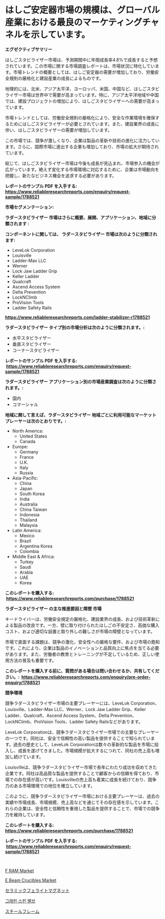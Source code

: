<p><h1>はしご安定器市場の規模は、グローバル産業における最良のマーケティングチャネルを示しています。</h1></p><p><strong>エグゼクティブサマリー</strong></p>
<p><p>はしごスタビライザー市場は、予測期間中に年間成長率4.8%で成長すると予想されています。この市場に関する市場調査レポートは、市場状況に特化しています。市場トレンドの概要としては、はしご安定器の需要が増加しており、労働安全規則の厳格化と建設産業の成長によるものです。</p><p>地理的には、北米、アジア太平洋、ヨーロッパ、米国、中国など、はしごスタビライザー市場は世界中で需要が高まっています。特に、アジア太平洋地域や中国では、建設プロジェクトの増加により、はしごスタビライザーへの需要が高まっています。</p><p>市場トレンドとしては、労働安全規則の厳格化により、安全な作業環境を確保するためにはしごスタビライザーが必要とされています。また、建設業界の成長に伴い、はしごスタビライザーの需要が増加しています。</p><p>この市場では、競争が激しくなり、企業は製品の革新や技術の進化に注力しています。さらに、国際市場に進出する企業も増加しており、市場の拡大が期待されています。</p><p>総じて、はしごスタビライザー市場は今後も成長が見込まれ、市場参入の機会が広がっています。絶えず変化する市場環境に対応するために、企業は市場動向を把握し、新たなビジネス機会を追求する必要があります。</p></p>
<p><strong>レポートのサンプル PDF を入手する: <a href="https://www.reliableresearchreports.com/enquiry/request-sample/1788521">https://www.reliableresearchreports.com/enquiry/request-sample/1788521</a></strong></p>
<p><strong>市場セグメンテーション:</strong></p>
<p><strong> ラダースタビライザー 市場はさらに概要、展開、アプリケーション、地域に分類されます :</strong></p>
<p><strong>コンポーネントに関しては、 ラダースタビライザー 市場は次のように分類されます: &nbsp;</strong></p>
<p><ul><li>LeveLok Corporation</li><li>Louisville</li><li>Ladder-Max LLC</li><li>Werner</li><li>Lock Jaw Ladder Grip</li><li>Keller Ladder</li><li>Qualcraft</li><li>Ascend Access System</li><li>Delta Prevention</li><li>LockNClimb</li><li>ProVision Tools</li><li>Ladder Safety Rails</li></ul></p>
<p><strong><a href="https://www.reliableresearchreports.com/ladder-stabilizer-r1788521">https://www.reliableresearchreports.com/ladder-stabilizer-r1788521</a></strong></p>
<p><strong> ラダースタビライザー タイプ別の市場分析は次のように分類されます。:</strong></p>
<p><ul><li>水平スタビライザー</li><li>垂直スタビライザー</li><li>コーナースタビライザー</li></ul></p>
<p><strong>レポートのサンプル PDF を入手する: &nbsp;<a href="https://www.reliableresearchreports.com/enquiry/request-sample/1788521">https://www.reliableresearchreports.com/enquiry/request-sample/1788521</a></strong></p>
<p><strong> ラダースタビライザー アプリケーション別の市場産業調査は次のように分類されます。:</strong></p>
<p><ul><li>国内</li><li>コマーシャル</li></ul></p>
<p><strong>地域に関して言えば、ラダースタビライザー 地域ごとに利用可能なマーケットプレーヤーは次のとおりです。:</strong></p>
<p><ul>
    <li>
        North America:
        <ul>
            <li>United States</li>
            <li>Canada</li>
        </ul>
    </li>
    <li>
        Europe:
        <ul>
            <li>Germany</li>
            <li>France</li>
            <li>U.K.</li>
            <li>Italy</li>
            <li>Russia</li>
        </ul>
    </li>
    <li>
        Asia-Pacific:
        <ul>
            <li>China</li>
            <li>Japan</li>
            <li>South Korea</li>
            <li>India</li>
            <li>Australia</li>
            <li>China Taiwan</li>
            <li>Indonesia</li>
            <li>Thailand</li>
            <li>Malaysia</li>
        </ul>
    </li>
    <li>
        Latin America:
        <ul>
            <li>Mexico</li>
            <li>Brazil</li>
            <li>Argentina Korea</li>
            <li>Colombia</li>
        </ul>
    </li>
    <li>
        Middle East & Africa:
        <ul>
            <li>Turkey</li>
            <li>Saudi</li>
            <li>Arabia</li>
            <li>UAE</li>
            <li>Korea</li>
        </ul>
    </li>
    </ul></p>
<p><strong>このレポートを購入する: &nbsp;<a href="https://www.reliableresearchreports.com/purchase/1788521">https://www.reliableresearchreports.com/purchase/1788521</a></strong></p>
<p><strong>ラダースタビライザー の主な推進要因と障壁 市場</strong></p>
<p><p>キードライバーは、労働安全規定の厳格化、建設業界の成長、および技術革新による製品の改良です。一方、壁に取り付けられたはしごの不安定さ、高価な購入コスト、および適切な設置と取り外しの難しさが市場の障壁となっています。</p><p>市場で直面する課題は、競争の激化、安全性への厳格な要件、および市場の飽和です。これにより、企業は製品のイノベーションと品質向上に焦点を当てる必要があります。また、労働者の教育とトレーニングが不足しているため、正しい使用方法の普及も重要です。</p></p>
<p><strong>このレポートを購入する前に、質問がある場合は問い合わせるか、共有してください。:&nbsp; <a href="https://www.reliableresearchreports.com/enquiry/pre-order-enquiry/1788521">https://www.reliableresearchreports.com/enquiry/pre-order-enquiry/1788521</a></strong></p>
<p><strong>競争環境</strong></p>
<p><p>競争ラダースタビライザー市場の主要プレーヤーには、LeveLok Corporation、Louisville、Ladder-Max LLC、Werner、Lock Jaw Ladder Grip、Keller Ladder、Qualcraft、Ascend Access System、Delta Prevention、LockNClimb、ProVision Tools、Ladder Safety Railsなどがあります。</p><p>LeveLok Corporationは、競争ラダースタビライザー市場での主要なプレーヤーの一つです。同社は、安全で信頼性の高い製品を提供することで知られています。過去の歴史として、LeveLok Corporationは数々の革新的な製品を市場に投入し、成長を遂げてきました。市場規模が拡大するにつれて、同社の売上高も増加し続けています。</p><p>Louisvilleは、競争ラダースタビライザー市場で長年にわたり成功を収めてきた企業です。同社は高品質な製品を提供することで顧客からの信頼を得ており、市場での存在感が高いです。Louisvilleの売上高も着実に成長を続けており、競争力のある市場環境での地位を確立しています。</p><p>このように、競争ラダースタビライザー市場における主要プレーヤーは、過去の実績や市場成長、市場規模、売上高などを通じてその存在感を示しています。これらの企業は、安全性と信頼性を重視した製品を提供することで、市場での競争力を維持しています。</p></p>
<p><strong>このレポートを購入する: &nbsp; <a href="https://www.reliableresearchreports.com/purchase/1788521">https://www.reliableresearchreports.com/purchase/1788521</a></strong></p>
<p><strong>レポートのサンプル PDF を入手する: &nbsp;<a href="https://www.reliableresearchreports.com/enquiry/request-sample/1788521">https://www.reliableresearchreports.com/enquiry/request-sample/1788521</a></strong><strong></strong></p>
<p>&nbsp;</p>
<p><p><a href="https://www.linkedin.com/pulse/f-ram-market-trends-forecast-competitive-analysis-obx6e?trackingId=cseZ1lylfWFCuD%2F7hdZ6Aw%3D%3D">F RAM Market</a></p><p><a href="https://www.linkedin.com/pulse/e-beam-crucibles-market-size-reveals-best-marketing-channels-global-e1fae?trackingId=7SBEBPlKrhfwZfh6nFWR5A%3D%3D">E Beam Crucibles Market</a></p><p><a href="https://medium.com/@lorrainethompson10/%E3%82%BB%E3%83%A9%E3%83%9F%E3%83%83%E3%82%AF%E3%83%95%E3%82%A7%E3%83%A9%E3%82%A4%E3%83%88%E7%A3%81%E7%9F%B3%E5%B8%82%E5%A0%B4%E3%81%AE%E5%B1%95%E6%9C%9B-%E6%A5%AD%E7%95%8C%E6%A6%82%E8%A6%81%E3%81%A8%E4%BA%88%E6%B8%AC-2024%E5%B9%B4%E3%81%8B%E3%82%892031%E5%B9%B4-a0aa8e38935e">セラミックフェライトマグネット</a></p><p><a href="https://medium.com/@christianlarkinus/%EA%B7%B8%EB%9E%98%ED%95%80-%EC%8A%A4%ED%95%80-%EB%B0%B8%EB%B8%8C-%EC%8B%9C%EC%9E%A5-%EA%B7%9C%EB%AA%A8-%EC%8B%9C%EC%9E%A5-%EC%A0%84%EB%A7%9D-%EB%B0%8F-%EC%8B%9C%EC%9E%A5-%EC%98%88%EC%B8%A1-2024%EB%85%84%EB%B6%80%ED%84%B0-2031%EB%85%84-55cab3fd1ee9">그래핀 스핀 밸브</a></p><p><a href="https://medium.com/@s.guest01/%E9%89%84%E9%AA%A8%E3%83%95%E3%83%AC%E3%83%BC%E3%83%A0%E5%B8%82%E5%A0%B4-2031%E5%B9%B4%E3%81%BE%E3%81%A7%E3%81%AE%E3%83%88%E3%83%AC%E3%83%B3%E3%83%89-%E4%BA%88%E6%B8%AC-%E7%AB%B6%E4%BA%89%E5%88%86%E6%9E%90-a497605ab83f">スチールフレーム</a></p></p>